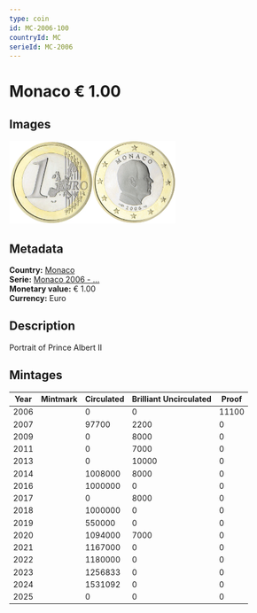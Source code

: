 ```yaml
---
type: coin
id: MC-2006-100
countryId: MC
serieId: MC-2006
---
```


# Monaco € 1.00

## Images

<img src="../../../Images/common-2002-100.webp" height="150" alt="Front image"><img src="Images/monaco-2006-100.webp" height="150" alt="Back image">

## Metadata

**Country:** [Monaco](../index.md)\
**Serie:** [Monaco 2006 - ...](index.md)\
**Monetary value:** € 1.00\
**Currency:** Euro

## Description

Portrait of Prince Albert II

## Mintages

| Year | Mintmark | Circulated | Brilliant Uncirculated | Proof |
| ---- | -------- | ---------- | ---------------------- | ----- |
| 2006 |          | 0          | 0                      | 11100 |
| 2007 |          | 97700      | 2200                   | 0     |
| 2009 |          | 0          | 8000                   | 0     |
| 2011 |          | 0          | 7000                   | 0     |
| 2013 |          | 0          | 10000                  | 0     |
| 2014 |          | 1008000    | 8000                   | 0     |
| 2016 |          | 1000000    | 0                      | 0     |
| 2017 |          | 0          | 8000                   | 0     |
| 2018 |          | 1000000    | 0                      | 0     |
| 2019 |          | 550000     | 0                      | 0     |
| 2020 |          | 1094000    | 7000                   | 0     |
| 2021 |          | 1167000    | 0                      | 0     |
| 2022 |          | 1180000    | 0                      | 0     |
| 2023 |          | 1256833    | 0                      | 0     |
| 2024 |          | 1531092    | 0                      | 0     |
| 2025 |          | 0          | 0                      | 0     |
